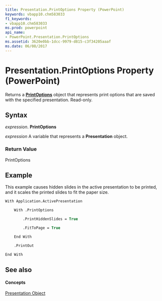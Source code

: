 ```yaml
---
title: Presentation.PrintOptions Property (PowerPoint)
keywords: vbapp10.chm583033
f1_keywords:
- vbapp10.chm583033
ms.prod: powerpoint
api_name:
- PowerPoint.Presentation.PrintOptions
ms.assetid: 3620e0bb-1dcc-9979-d815-c3f34205aaaf
ms.date: 06/08/2017
---
```



# Presentation.PrintOptions Property (PowerPoint)

Returns a  **[PrintOptions](printoptions-object-powerpoint.md)** object that represents print options that are saved with the specified presentation. Read-only.


## Syntax

 _expression_. **PrintOptions**

 _expression_ A variable that represents a **Presentation** object.


### Return Value

PrintOptions


## Example

This example causes hidden slides in the active presentation to be printed, and it scales the printed slides to fit the paper size.


```vb
With Application.ActivePresentation

    With .PrintOptions

        .PrintHiddenSlides = True

        .FitToPage = True

    End With

    .PrintOut

End With
```


## See also


#### Concepts


[Presentation Object](presentation-object-powerpoint.md)


